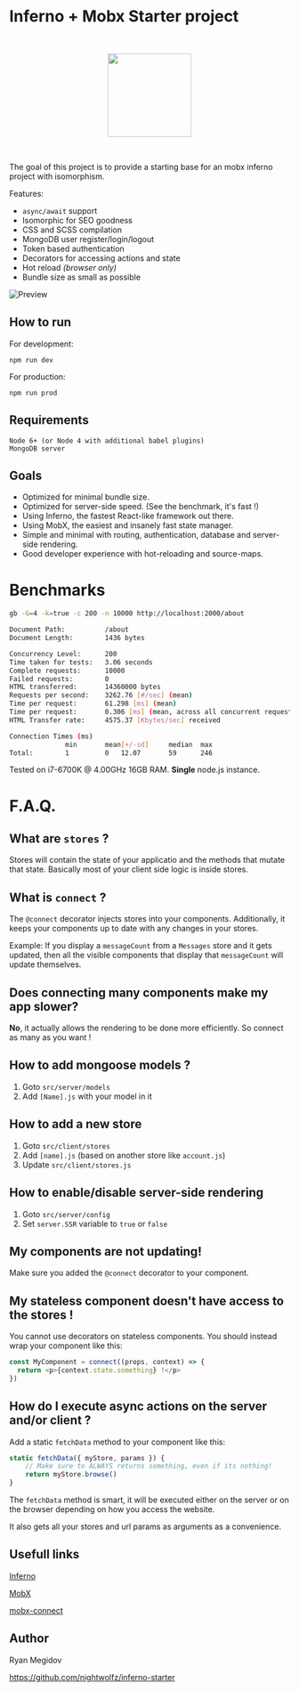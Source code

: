 # Inferno + Mobx Starter project

<p>&nbsp;</p>
<p align="center"><img src="http://infernojs.org/img/inferno.png" width="150px"></p>
<p>&nbsp;</p>

The goal of this project is to provide a starting base for an mobx inferno project with isomorphism.

Features:
+ `async/await` support
+ Isomorphic for SEO goodness
+ CSS and SCSS compilation
+ MongoDB user register/login/logout
+ Token based authentication
+ Decorators for accessing actions and state
+ Hot reload _(browser only)_
+ Bundle size as small as possible


![Preview](https://raw.githubusercontent.com/nightwolfz/inferno-starter/master/preview.png)

## How to run

For development:

    npm run dev

For production:

    npm run prod

## Requirements

    Node 6+ (or Node 4 with additional babel plugins)
    MongoDB server

## Goals

- Optimized for minimal bundle size.
- Optimized for server-side speed. (See the benchmark, it's fast !)
- Using Inferno, the fastest React-like framework out there. 
- Using MobX, the easiest and insanely fast state manager.
- Simple and minimal with routing, authentication, database and server-side rendering.
- Good developer experience with hot-reloading and source-maps.

# Benchmarks

```sh
gb -G=4 -k=true -c 200 -n 10000 http://localhost:2000/about

Document Path:          /about
Document Length:        1436 bytes

Concurrency Level:      200
Time taken for tests:   3.06 seconds
Complete requests:      10000
Failed requests:        0
HTML transferred:       14360000 bytes
Requests per second:    3262.76 [#/sec] (mean)
Time per request:       61.298 [ms] (mean)
Time per request:       0.306 [ms] (mean, across all concurrent requests)
HTML Transfer rate:     4575.37 [Kbytes/sec] received

Connection Times (ms)
              min       mean[+/-sd]     median  max
Total:        1         0   12.07       59      246
```
Tested on i7-6700K @ 4.00GHz 16GB RAM. **Single** node.js instance.

# F.A.Q.

## What are `stores` ?

Stores will contain the state of your applicatio and the methods that mutate that state.
Basically most of your client side logic is inside stores.


## What is `connect` ?

The `@connect` decorator injects stores into your components.
Additionally, it keeps your components up to date with any changes in your stores.

Example: If you display a `messageCount` from a `Messages` store and it gets updated, then all the visible components that display that `messageCount` will update themselves. 


## Does connecting many components make my app slower?

**No**, it actually allows the rendering to be done more efficiently. So connect as many as you want !


## How to add mongoose models ?

1. Goto `src/server/models`
2. Add `[Name].js` with your model in it

## How to add a new store

1. Goto `src/client/stores`
2. Add `[name].js` (based on another store like `account.js`)
3. Update `src/client/stores.js`

## How to enable/disable server-side rendering

1. Goto `src/server/config`
2. Set `server.SSR` variable to `true` or `false`

## My components are not updating!

Make sure you added the `@connect` decorator to your component.

## My stateless component doesn't have access to the stores !

You cannot use decorators on stateless components.
You should instead wrap your component like this:

```js
const MyComponent = connect((props, context) => {
  return <p>{context.state.something} !</p>
})
````

## How do I execute async actions on the server and/or client ?

Add a static `fetchData` method to your component like this:

```js
static fetchData({ myStore, params }) {
    // Make sure to ALWAYS returns something, even if its nothing!
    return myStore.browse()
}
```

The `fetchData` method is smart, it will be executed either on the server or on the browser depending on how you access the website.

It also gets all your stores and url params as arguments as a convenience.


## Usefull links

[Inferno](https://github.com/trueadm/inferno)

[MobX](https://mobxjs.github.io/mobx/)

[mobx-connect](https://github.com/nightwolfz/mobx-connect)



## Author

Ryan Megidov

https://github.com/nightwolfz/inferno-starter
